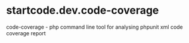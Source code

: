 # startcode.dev.code-coverage
code-coverage - php command line tool for analysing phpunit xml code coverage report
